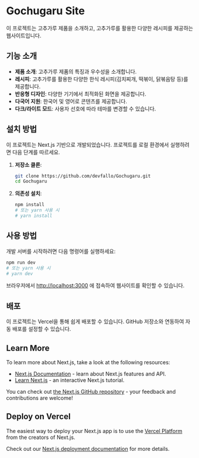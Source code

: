 # Gochugaru Site

이 프로젝트는 고추가루 제품을 소개하고, 고추가루를 활용한 다양한 레시피를 제공하는 웹사이트입니다.

## 기능 소개

- **제품 소개**: 고추가루 제품의 특징과 우수성을 소개합니다.
- **레시피**: 고추가루를 활용한 다양한 한식 레시피(김치찌개, 떡볶이, 닭볶음탕 등)를 제공합니다.
- **반응형 디자인**: 다양한 기기에서 최적화된 화면을 제공합니다.
- **다국어 지원**: 한국어 및 영어로 콘텐츠를 제공합니다.
- **다크/라이트 모드**: 사용자 선호에 따라 테마를 변경할 수 있습니다.

## 설치 방법

이 프로젝트는 Next.js 기반으로 개발되었습니다. 프로젝트를 로컬 환경에서 실행하려면 다음 단계를 따르세요.

1.  **저장소 클론**:
    ```bash
    git clone https://github.com/devfallo/Gochugaru.git
    cd Gochugaru
    ```

2.  **의존성 설치**:
    ```bash
    npm install
    # 또는 yarn 사용 시
    # yarn install
    ```

## 사용 방법

개발 서버를 시작하려면 다음 명령어를 실행하세요:

```bash
npm run dev
# 또는 yarn 사용 시
# yarn dev
```

브라우저에서 [http://localhost:3000](http://localhost:3000) 에 접속하여 웹사이트를 확인할 수 있습니다.

## 배포

이 프로젝트는 Vercel을 통해 쉽게 배포할 수 있습니다. GitHub 저장소와 연동하여 자동 배포를 설정할 수 있습니다.

## Learn More

To learn more about Next.js, take a look at the following resources:

- [Next.js Documentation](https://nextjs.org/docs) - learn about Next.js features and API.
- [Learn Next.js](https://nextjs.org/learn) - an interactive Next.js tutorial.

You can check out [the Next.js GitHub repository](https://github.com/vercel/next.js) - your feedback and contributions are welcome!

## Deploy on Vercel

The easiest way to deploy your Next.js app is to use the [Vercel Platform](https://vercel.com/new?utm_medium=default-template&filter=next.js&utm_source=create-next-app&utm_campaign=create-next-app-readme) from the creators of Next.js.

Check out our [Next.js deployment documentation](https://nextjs.org/docs/app/building-your-application/deploying) for more details.

